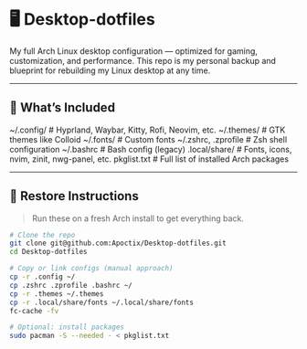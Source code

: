 # 🖥️ Desktop-dotfiles

My full Arch Linux desktop configuration — optimized for gaming, customization, and performance. This repo is my personal backup and blueprint for rebuilding my Linux desktop at any time.

---

## 🔧 What’s Included

~/.config/ # Hyprland, Waybar, Kitty, Rofi, Neovim, etc.
~/.themes/ # GTK themes like Colloid
~/.fonts/ # Custom fonts
~/.zshrc, .zprofile # Zsh shell configuration
~/.bashrc # Bash config (legacy)
.local/share/ # Fonts, icons, nvim, zinit, nwg-panel, etc.
pkglist.txt # Full list of installed Arch packages


---

## 🚀 Restore Instructions

> Run these on a fresh Arch install to get everything back.

```bash
# Clone the repo
git clone git@github.com:Apoctix/Desktop-dotfiles.git
cd Desktop-dotfiles

# Copy or link configs (manual approach)
cp -r .config ~/
cp .zshrc .zprofile .bashrc ~/
cp -r .themes ~/.themes
cp -r .local/share/fonts ~/.local/share/fonts
fc-cache -fv

# Optional: install packages
sudo pacman -S --needed - < pkglist.txt
